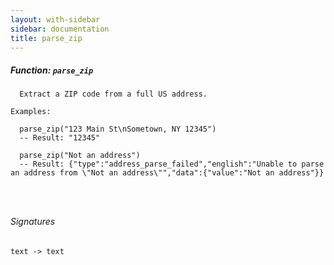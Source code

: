 ```yaml
---
layout: with-sidebar
sidebar: documentation
title: parse_zip
---
```


##### Function: `parse_zip`
```
  Extract a ZIP code from a full US address.

Examples:

  parse_zip("123 Main St\nSometown, NY 12345")
  -- Result: "12345"

  parse_zip("Not an address")
  -- Result: {"type":"address_parse_failed","english":"Unable to parse an address from \"Not an address\"","data":{"value":"Not an address"}}




```

###### Signatures
    text -> text

